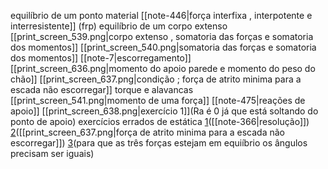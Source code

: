 
equilíbrio de um ponto material
[[note-446|força  interfixa , interpotente e interresistente]] (frp)
equilíbrio de um corpo extenso
	[[print_screen_539.png|corpo extenso , somatoria das forças e somatoria dos momentos]]
	[[print_screen_540.png|somatoria das forças e somatoria dos momentos]]
	[[note-7|escorregamento]]
		[[print_screen_636.png|momento do apoio parede e momento do peso do chão]]
		[[print_screen_637.png|condição ; força de atrito minima para a escada não escorregar]]
	torque e alavancas
		 [[print_screen_541.png|momento de uma força]]
    [[note-475|reações de apoio]]
	    [[print_screen_638.png|exercício 1]](Ra é 0 já que está soltando do ponto de apoio)
 exercícios errados de estática
	[1](https://www.qconcursos.com/questoes-militares/questoes/75fbdeb8-55)([[note-366|resolução]])
	[2](https://www.qconcursos.com/questoes-militares/questoes/44efc37e-53)([[print_screen_637.png|força de atrito minima para a escada não escorregar]])
	[3](https://www.qconcursos.com/questoes-militares/questoes/aceb7b98-dc)(para que as três forças estejam em equiíbrio os ângulos precisam ser iguais)

